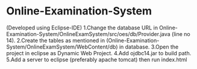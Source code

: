 # Online-Examination-System

(Developed using Eclipse-IDE)
1.Change the database URL in Online-Examination-System/OnlineExamSystem/src/oes/db/Provider.java (line no 14).
2.Create the tables as mentioned in (Online-Examination-System/OnlineExamSystem/WebContent/db) in database.
3.Open the project in eclipse as Dynamic Web Project.
4.Add ojdbc14.jar to build path.
5.Add a server to eclipse (preferably apache tomcat) then run index.html
